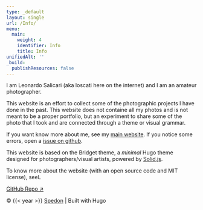 ```yaml
---
type: _default
layout: single
url: /Info/
menu:
  main:
    weight: 4
    identifier: Info
    title: Info
unifiedAlt: ''
_build:
  publishResources: false
---
```


I am Leonardo Salicari (aka loscati here on the internet) and I am an amateur photographer.

This website is an effort to collect some of the photographic projects I have done in the past.
This website does not containe all my photos and is not meant to be a proper portfolio, but an experiment to share some of the photo that I took and are connected through a theme or visual grammar.

If you want know more about me, see my [main website](https://loscati.github.io/).
If you notice some errors, open a [issue on github](https://github.com/loscati/impressioni/issues).

This website is based on the Bridget theme, a _minimal_ Hugo theme designed for photographers/visual artists, powered by <u>[Solid.js](https://www.solidjs.com)</u>.

To know more about the website (with an open source code and MIT license), seeL 

[GitHub Repo ↗](https://github.com/loscati/impressioni)

&copy; {{< year >}} <u>[Spedon](https://github.com/loscati)</u> | Built with Hugo
